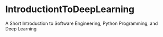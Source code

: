 # IntroductiontToDeepLearning
A Short Introduction to Software Engineering, Python Programming, and Deep Learning
